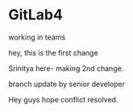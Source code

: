 # GitLab4

working in teams

hey, this is the first change

Srinitya here- making 2nd change.

branch update by senior developer

Hey guys hope conflict resolved.
